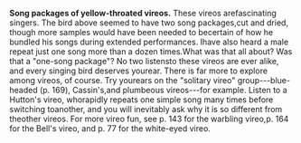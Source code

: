 **Song packages of yellow-throated vireos.** These vireos arefascinating singers. The bird above seemed to have two song packages,cut and dried, though more samples would have been needed to becertain of how he bundled his songs during extended performances. Ihave also heard a male repeat just one song more than a dozen times.What was that all about? Was that a "one-song package"? No two listensto these vireos are ever alike, and every singing bird deserves yourear. There is far more to explore among vireos, of course. Try yourears on the "solitary vireo" group---blue-headed (p. 169), Cassin's,and plumbeous vireos---for example. Listen to a Hutton's vireo, whorapidly repeats one simple song many times before switching toanother, and you will inevitably ask why it is so different from theother vireos. For more vireo fun, see p. 143 for the warbling vireo,p. 164 for the Bell's vireo, and p. 77 for the white-eyed vireo.
